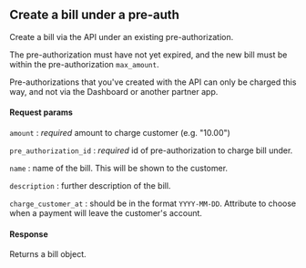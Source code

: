 ## Create a bill under a pre-auth

Create a bill via the API under an existing pre-authorization.

The pre-authorization must have not yet expired, and the new bill must be within the pre-authorization `max_amount`.

Pre-authorizations that you've created with the API can only be charged this way, and not via the Dashboard or another partner app.

#### Request params

`amount`
:    _required_ amount to charge customer (e.g. "10.00")

`pre_authorization_id`
:    _required_ id of pre-authorization to charge bill under.

`name`
:    name of the bill. This will be shown to the customer.

`description`
:    further description of the bill.

`charge_customer_at`
:    should be in the format `YYYY-MM-DD`. Attribute to choose when a payment will leave the customer's account.

#### Response

Returns a bill object.
